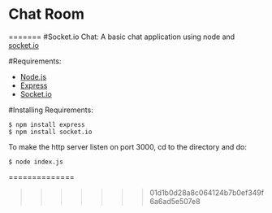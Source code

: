 Chat Room
==============
=======
#Socket.io Chat:
A basic chat application using node and [socket.io](http://socket.io/)

#Requirements:
* [Node.js](http://nodejs.org)
* [Express](http://expressjs.com/)
* [Socket.io](http://socket.io/)

#Installing Requirements:
```
$ npm install express
$ npm install socket.io
```

To make the http server listen on port 3000, cd to the directory and do:
```
$ node index.js
```
==============
>>>>>>> 01d1b0d28a8c064124b7b0ef349f6a6ad5e507e8
